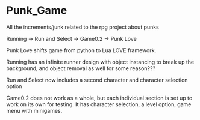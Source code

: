 # Punk_Game
All the increments/junk related to the rpg project about punks

Running -> Run and Select -> Game0.2 -> Punk Love

Punk Love shifts game from python to Lua LOVE framework.

Running has an infinite runner design with object instancing to break up the background, and object removal as well for some reason???

Run and Select now includes a second character and character selection option

Game0.2 does not work as a whole, but each individual section is set up to work on its own for testing. It has character selection, a level option, game menu with minigames.
